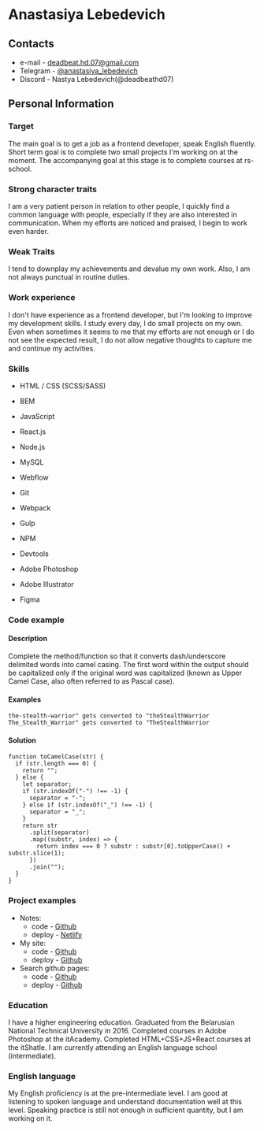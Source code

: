 # Anastasiya Lebedevich

## Contacts

- e-mail - deadbeat.hd.07@gmail.com
- Telegram - [@anastasiya_lebedevich](https://t.me/anastasiya_lebedevich)
- Discord - Nastya Lebedevich(@deadbeathd07)

## Personal Information

### Target

The main goal is to get a job as a frontend developer, speak English fluently. Short term goal is to complete two small projects I'm working on at the moment. The accompanying goal at this stage is to complete courses at rs-school.

### Strong character traits

I am a very patient person in relation to other people, I quickly find a common language with people, especially if they are also interested in communication. When my efforts are noticed and praised, I begin to work even harder.

### Weak Traits

I tend to downplay my achievements and devalue my own work. Also, I am not always punctual in routine duties.

### Work experience

I don't have experience as a frontend developer, but I'm looking to improve my development skills. I study every day, I do small projects on my own. Even when sometimes it seems to me that my efforts are not enough or I do not see the expected result, I do not allow negative thoughts to capture me and continue my activities.

### Skills

- HTML / CSS (SCSS/SASS)

- BEM

- JavaScript
- React.js
- Node.js

- MySQL

- Webflow

- Git

- Webpack
- Gulp

- NPM
- Devtools

- Adobe Photoshop
- Adobe Illustrator
- Figma

### Сode example

#### Description

Complete the method/function so that it converts dash/underscore delimited words into camel casing. The first word within the output should be capitalized only if the original word was capitalized (known as Upper Camel Case, also often referred to as Pascal case).

#### Examples

`the-stealth-warrior" gets converted to "theStealthWarrior`
`The_Stealth_Warrior" gets converted to "TheStealthWarrior`

#### Solution

```
function toCamelCase(str) {
  if (str.length === 0) {
    return "";
  } else {
    let separator;
    if (str.indexOf("-") !== -1) {
      separator = "-";
    } else if (str.indexOf("_") !== -1) {
      separator = "_";
    }
    return str
      .split(separator)
      .map((substr, index) => {
        return index === 0 ? substr : substr[0].toUpperCase() + substr.slice(1);
      })
      .join("");
  }
}
```

### Project examples

- Notes:
  - code - [Github](https://github.com/deadbeathd07/notes-ivashin-test)
  - deploy - [Netlify](https://musical-rugelach-61598f.netlify.app/)
- My site:
  - code - [Github](https://github.com/deadbeathd07/lebedevichAV)
  - deploy - [Github](https://deadbeathd07.github.io/lebedevichAV/)
- Search github pages:
  - code - [Github](https://github.com/deadbeathd07/paralect-test)
  - deploy - [Github](https://deadbeathd07.github.io/paralect-test/)

### Education

I have a higher engineering education. Graduated from the Belarusian National Technical University in 2016.
Completed courses in Adobe Photoshop at the itAcademy.
Completed HTML+CSS+JS+React courses at the itShatle.
I am currently attending an English language school (intermediate).

### English language

My English proficiency is at the pre-intermediate level. I am good at listening to spoken language and understand documentation well at this level. Speaking practice is still not enough in sufficient quantity, but I am working on it.
